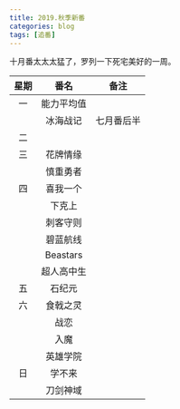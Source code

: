 ```yaml
---
title: 2019.秋季新番
categories: blog
tags: [追番]
---
```

十月番太太太猛了，罗列一下死宅美好的一周。

| 星期| 番名 |备注|
|:----:|:----:|:----:|
|一|能力平均值
||冰海战记|七月番后半
|二|
|三|花牌情缘|
||慎重勇者
|四|喜我一个
||下克上
||刺客守则
||碧蓝航线
||Beastars
||超人高中生
五|石纪元
六|食戟之灵
||战恋
||入魔
||英雄学院
日|学不来
||刀剑神域
